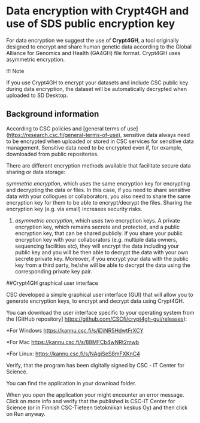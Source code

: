 # Data encryption with Crypt4GH and use of SDS public encryption key 

For data encryption we suggest the use of **Crypt4GH**, a tool originally designed to encrypt and share human genetic data according to the Global Alliance for Genomics and Health (GA4GH) file format. Crypt4GH uses asymmetric encryption.   

!!! Note

If you use Crypt4GH to encrypt your datasets and include CSC public key during data encryption, the dataset will be automatically decrypted when uploaded to SD Desktop.  

 

## Background information 

According to CSC policies and [general terms of use] (https://research.csc.fi/general-terms-of-use), sensitive data always need to be encrypted when uploaded or stored in CSC services for sensitive data management. Sensitive data need to be encrypted even if, for example, downloaded from public repositories. 

There are different encryption methods available that facilitate secure data sharing or data storage: 

_symmetric encryption_, which uses the same encryption key for encrypting and decrypting the data or files. In this case, if you need to share sensitive data with your collogues or collaborators, you also need to share the same encryption key for them to be able to encrypt/decrypt the files. Sharing the encryption key (e.g. via email) increases security risks. 

1. _asymmetric encryption_, which uses two encryption keys. A private encryption key, which remains secrete and protected, and a public encryption key, that can be shared publicly. If you share your public encryption key with your collaborators (e.g. multiple data owners, sequencing facilities etc), they will encrypt the data including your public key and you will be then able to decrypt the data with your own secrete private key. Moreover, if you encrypt your data with the public key from a third party, he/she will be able to decrypt the data using the corresponding private key pair.  

 

 

##Crypt4GH graphical user interface 

CSC developed a simple graphical user interface (GUI) that will allow you to generate encryption keys, to encrypt and decrypt data using Crypt4GH. 

You can download the user interface specific to your operating system from the [GitHub repository] https://github.com/CSCfi/crypt4gh-gui/releases):  

*For Windows https://kannu.csc.fi/s/iDiNR5HdwtFrXCY 

*For Mac https://kannu.csc.fi/s/88MFCb4wNRt2mwb 

*For Linux: https://kannu.csc.fi/s/NAgiSeS8mFXKnC4 

 

 

 

 

Verify, that the program has been digitally signed by CSC - IT Center for Science.  

You can find the application in your download folder. 

 

 

When you open the application your might encounter an error message. Click on more info and verify that the published is CSC-IT Center for Science (or in Finnish CSC-Tieteen tietokniikan keskus Oy) and then click on Run anyway. 


